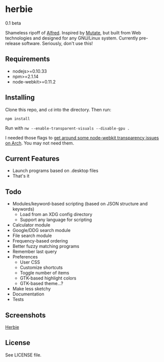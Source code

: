 herbie
======

0.1 beta

Shameless ripoff of [Alfred](http://www.alfredapp.com/). Inspired by [Mutate](https://github.com/qdore/Mutate), but built from Web technologies and designed for any GNU/Linux system. Currently pre-release software. Seriously, don't use this!

Requirements
------------

* nodejs>=0.10.33
* npm>=2.1.14
* node-webkit>=0.11.2

Installing
----------

Clone this repo, and `cd` into the directory. Then run:

    npm install

Run with `nw --enable-transparent-visuals --disable-gpu .`

I needed those flags to [get around some node-webkit transparency issues on Arch](https://github.com/rogerwang/node-webkit/issues/132#issuecomment-64943359). You may not need them.

Current Features
----------------

* Launch programs based on .desktop files
* That's it

Todo
----

* Modules/keyword-based scripting (based on JSON structure and keywords)
	* Load from an XDG config directory
	* Support any language for scripting
* Calculator module
* Google/DDG search module
* File search module
* Frequency-based ordering
* Better fuzzy matching programs
* Remember last query
* Preferences
	* User CSS
	* Customize shortcuts
	* Toggle number of items
	* GTK-based highlight colors
	* GTK-based theme...?
* Make less sketchy
* Documentation
* Tests

Screenshots
-----------

[Herbie](http://i.imgur.com/NDjVyrU.png)

License
-------

See LICENSE file.